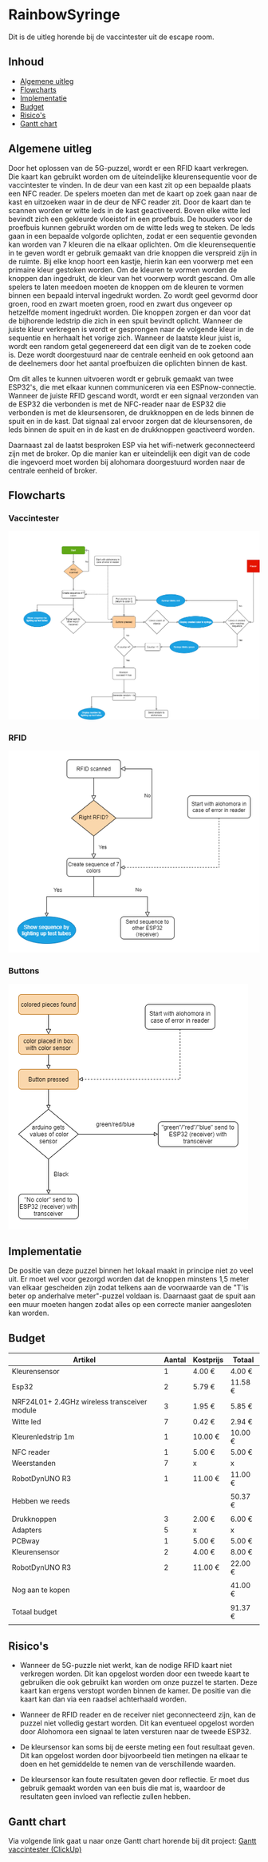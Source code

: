 # RainbowSyringe
Dit is de uitleg horende bij de vaccintester uit de escape room.

## Inhoud

- [Algemene uitleg](#algemene-uitleg)
- [Flowcharts](#flowcharts)
- [Implementatie](#implementatie)
- [Budget](#budget)
- [Risico's](#risicos)
- [Gantt chart](#gantt-chart)

## Algemene uitleg

Door het oplossen van de 5G-puzzel, wordt er een RFID kaart verkregen. Die kaart kan gebruikt worden om de uiteindelijke kleurensequentie voor de vaccintester te vinden. In de deur van een kast zit op een bepaalde plaats een NFC reader. De spelers moeten dan met de kaart op zoek gaan naar de kast en uitzoeken waar in de deur de NFC reader zit. Door de kaart dan te scannen worden er witte leds in de kast geactiveerd. Boven elke witte led bevindt zich een gekleurde vloeistof in een proefbuis. De houders voor de proefbuis kunnen gebruikt worden om de witte leds weg te steken. De leds gaan in een bepaalde volgorde oplichten, zodat er een sequentie gevonden kan worden van 7 kleuren die na elkaar oplichten. Om die kleurensequentie in te geven wordt er gebruik gemaakt van drie knoppen die verspreid zijn in de ruimte. Bij elke knop hoort een kastje, hierin kan een voorwerp met een primaire kleur gestoken worden. Om de kleuren te vormen worden de knoppen dan ingedrukt, de kleur van het voorwerp wordt gescand. Om alle spelers te laten meedoen moeten de knoppen om de kleuren te vormen binnen een bepaald interval ingedrukt worden. Zo wordt geel gevormd door groen, rood en zwart moeten groen, rood en zwart dus ongeveer op hetzelfde moment ingedrukt worden. Die knoppen zorgen er dan voor dat de bijhorende ledstrip die zich in een spuit bevindt oplicht. Wanneer de juiste kleur verkregen is wordt er gesprongen naar de volgende kleur in de sequentie en herhaalt het vorige zich. Wanneer de laatste kleur juist is, wordt een random getal gegenereerd dat een digit van de te zoeken code is. Deze wordt doorgestuurd naar de centrale eenheid en ook getoond aan de deelnemers door het aantal proefbuizen die oplichten binnen de kast.

Om dit alles te kunnen uitvoeren wordt er gebruik gemaakt van twee ESP32's, die met elkaar kunnen communiceren via een ESPnow-connectie. Wanneer de juiste RFID gescand wordt, wordt er een signaal verzonden van de ESP32 die verbonden is met de NFC-reader naar de ESP32 die verbonden is met de kleursensoren, de drukknoppen en de leds binnen de spuit en in de kast. Dat signaal zal ervoor zorgen dat de kleursensoren, de leds binnen de spuit en in de kast en de drukknoppen geactiveerd worden.

Daarnaast zal de laatst besproken ESP via het wifi-netwerk geconnecteerd zijn met de broker. Op die manier kan er uiteindelijk een digit van de code die ingevoerd moet worden bij alohomara doorgestuurd worden naar de centrale eenheid of broker.

## Flowcharts
### Vaccintester
![Flowchart_vaccintester](https://github.com/ViktorMorre/RainbowSyringe/blob/main/Vaccintester_flowchart.png)
### RFID
![Flowchart_RFID](https://github.com/ViktorMorre/RainbowSyringe/blob/main/flowchart_RFID.png)
### Buttons
![Flowchart_buttons](https://github.com/ViktorMorre/RainbowSyringe/blob/main/flowchart_button.png)


## Implementatie

De positie van deze puzzel binnen het lokaal maakt in principe niet zo veel uit. Er moet wel voor gezorgd worden dat de knoppen minstens 1,5 meter van elkaar gescheiden zijn zodat telkens aan de voorwaarde van de "T'is beter op anderhalve meter"-puzzel voldaan is. Daarnaast gaat de spuit aan een muur moeten hangen zodat alles op een correcte manier aangesloten kan worden.

## Budget

| Artikel                                      | Aantal | Kostprijs | Totaal  |
|----------------------------------------------|--------|-----------|---------|
| Kleurensensor                                | 1      | 4.00 €    | 4.00 €  |
| Esp32                                        | 2      | 5.79 €    | 11.58 € |
| NRF24L01+ 2.4GHz wireless transceiver module | 3      | 1.95 €    | 5.85 €  |
| Witte led                                    | 7      | 0.42 €    | 2.94 €  |
| Kleurenledstrip 1m                           | 1      | 10.00 €   | 10.00 € |
| NFC reader                                   | 1      | 5.00 €    | 5.00 €  |
| Weerstanden                                  | 7      | x         | x       |
| RobotDynUNO R3                               | 1      | 11.00 €   | 11.00 € |
|                                              |        |           |         |
| Hebben we reeds                              |        |           | 50.37 € |
|                                              |        |           |         |
| Drukknoppen                                  | 3      | 2.00 €    | 6.00 €  |
| Adapters                                     | 5      | x         | x       |
| PCBway                                       | 1      | 5.00 €    | 5.00 €  |
| Kleurensensor                                | 2      | 4.00 €    | 8.00 €  |
| RobotDynUNO R3                               | 2      | 11.00 €   | 22.00 € |
|                                              |        |           |         |
| Nog aan te kopen                             |        |           | 41.00 € |
|                                              |        |           |         |
| Totaal budget                                |        |           | 91.37 € |
|                                              |        |           |         |
## Risico's

- Wanneer de 5G-puzzle niet werkt, kan de nodige RFID kaart niet verkregen worden. Dit kan opgelost worden door een tweede kaart te gebruiken die ook gebruikt kan worden om onze puzzel te starten. Deze kaart kan ergens verstopt worden binnen de kamer. De positie van die kaart kan dan via een raadsel achterhaald worden.

- Wanneer de RFID reader en de receiver niet geconnecteerd zijn, kan de puzzel niet volledig gestart worden. Dit kan eventueel opgelost worden door Alohomora een signaal te laten versturen naar de tweede ESP32. 

- De kleursensor kan soms bij de eerste meting een fout resultaat geven. Dit kan opgelost worden door bijvoorbeeld tien metingen na elkaar te doen en het gemiddelde te nemen van de verschillende waarden.

- De kleursensor kan foute resultaten geven door reflectie. Er moet dus gebruik gemaakt worden van een buis die mat is, waardoor de resultaten geen invloed van reflectie zullen hebben.

## Gantt chart

Via volgende link gaat u naar onze Gantt chart horende bij dit project: 
[Gantt vaccintester (ClickUp)](https://share.clickup.com/g/h/4dne7-50/c3532202026c060)

